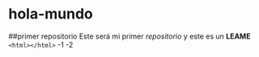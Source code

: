 # hola-mundo
##primer repositorio
Este será mi primer *repositorio* y este es un **LEAME**
`<html></html>`
-1
-2


